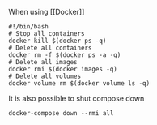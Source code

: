 When using [[Docker]]

```shell
#!/bin/bash
# Stop all containers
docker kill $(docker ps -q)
# Delete all containers
docker rm -f $(docker ps -a -q)
# Delete all images
docker rmi $(docker images -q)
# Delete all volumes
docker volume rm $(docker volume ls -q)
```

It is also possible to shut compose down

`docker-compose down --rmi all`
